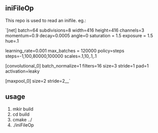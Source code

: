 ## iniFileOp
This repo is used to read an inifile. eg.:

`[net]
 batch=64
 subdivisions=8
 width=416
 height=416
 channels=3
 momentum=0.9
 decay=0.0005
 angle=0
 saturation = 1.5
 exposure = 1.5
 hue=.1
 
 learning_rate=0.001
 max_batches = 120000
 policy=steps
 steps=-1,100,80000,100000
 scales=.1,10,.1,.1
 
 [convolutional_0]
 batch_normalize=1
 filters=16
 size=3
 stride=1
 pad=1
 activation=leaky
 
 [maxpool_0]
 size=2
 stride=2__`
## usage
1. mkir build
2. cd build
3. cmake ../
4. ./iniFileOp   

